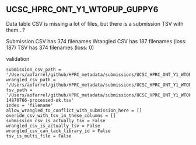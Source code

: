 ## UCSC_HPRC_ONT_Y1_WTOPUP_GUPPY6

Data table CSV is missing a lot of files, but there is a submission TSV with them...?

Submission CSV has 374 filenames
Wrangled CSV has 187 filenames (loss: 187)
TSV has 374 filenames (loss: 0)

validation
```
submission_csv_path = '/Users/aofarrel/github/HPRC_metadata/submissions/UCSC_HPRC_ONT_Y1_WTOPUP_GUPPY6/UCSC_HPRC_ONT_Y1_WTOPUP_GUPPY6_Metatdata_Submission.csv'
wrangled_csv_path = '/Users/aofarrel/github/HPRC_metadata/submissions/UCSC_HPRC_ONT_Y1_WTOPUP_GUPPY6/UCSC_HPRC_ONT_Y1_WTOPUP_GUPPY6_data_table.csv'
tsv_path = '/Users/aofarrel/github/HPRC_metadata/submissions/UCSC_HPRC_ONT_Y1_WTOPUP_GUPPY6/metadata-14870766-processed-ok.tsv'
index = 'filename'
allow_wrangled_to_conflict_with_submission_here = []
overide_csv_with_tsv_in_these_columns = []
submission_csv_is_actually_tsv = False
wrangled_csv_is_actually_tsv = False
wrangled_csv_can_lack_library_id = False
tsv_is_multi_file = False
```